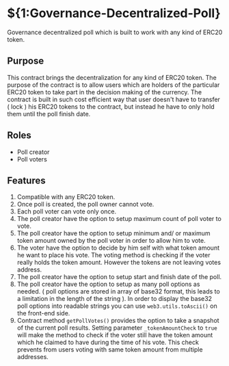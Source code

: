 # ${1:Governance-Decentralized-Poll}
Governance decentralized poll which is built to work with any kind of ERC20 token.
## Purpose
This contract brings the decentralization for any kind of ERC20 token. The purpose of the contract is to allow users which are holders of the particular ERC20 token to take part in the decision making of the currency. The contract is built in such cost efficient way that user doesn't have to transfer ( lock ) his ERC20 tokens to the contract, but instead he have to only hold them until the poll finish date.
## Roles
* Poll creator
* Poll voters
## Features
1. Compatible with any ERC20 token.
2. Once poll is created, the poll owner cannot vote.
3. Each poll voter can vote only once.
4. The poll creator have the option to setup maximum count of poll voter to vote.
5. The poll creator have the option to setup minimum and/ or maximum token amount owned by the poll voter in order to allow him to vote.
6. The voter have the option to decide by him self with what token amount he want to place his vote. The voting method is checking if the voter really holds the token amount. However the tokens are not leaving votes address.
7. The poll creator have the option to setup start and finish date of the poll.
8. The poll creator have the option to setup as many poll options as needed. ( poll options are stored in array of base32 format, this leads to a limitation in the length of the string ). In order to display the base32 poll options into readable strings you can use `web3.utils.toAscii()` on the front-end side.
9. Contract method `getPollVotes()` provides the option to take a snapshot of the current poll results. Setting parameter `_tokenAmountCheck` to `true` will make the method to check if the voter still have the token amount which he claimed to have during the time of his vote. This check prevents from users voting with same token amount from multiple addresses.